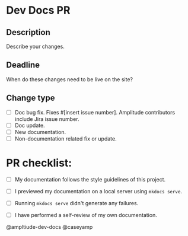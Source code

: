 # Dev Docs PR


## Description

Describe your changes. 

## Deadline

When do these changes need to be live on the site?


## Change type

- [ ] Doc bug fix. Fixes #[insert issue number]. Amplitude contributors include Jira issue number. 
- [ ] Doc update.
- [ ] New documentation.
- [ ] Non-documentation related fix or update.

# PR checklist:

- [ ] My documentation follows the style guidelines of this project.
- [ ] I previewed my documentation on a local server using `mkdocs serve`.
- [ ] Running `mkdocs serve` didn't generate any failures.
- [ ] I have performed a self-review of my own documentation.


@ampltiude-dev-docs
@caseyamp